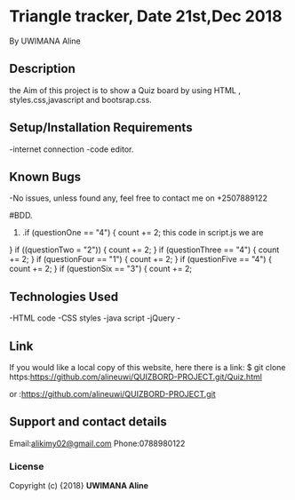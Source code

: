 # Triangle tracker, Date 21st,Dec 2018

By UWIMANA Aline

## Description

the Aim of this project is to show a Quiz board by using HTML , styles.css,javascript and bootsrap.css.

## Setup/Installation Requirements

-internet connection
-code editor.

## Known Bugs

-No issues, unless found any, feel free to contact me on +2507889122

#BDD.

1. .if (questionOne == "4") {
   count += 2;
   this code in script.js we are

}
if ((questionTwo = "2")) {
count += 2;
}
if (questionThree == "4") {
count += 2;
}
if (questionFour == "1") {
count += 2;
}
if (questionFive == "4") {
count += 2;
}
if (questionSix == "3") {
count += 2;

## Technologies Used

-HTML code
-CSS styles
-java script
-jQuery -

## Link

If you would like a local copy of this website, here there is a link:
\$ git clone https:https://github.com/alineuwi/QUIZBORD-PROJECT.git/Quiz.html

or :https://github.com/alineuwi/QUIZBORD-PROJECT.git

## Support and contact details

Email:alikimy02@gmail.com
Phone:0788980122

### License

Copyright (c) {2018} **UWIMANA Aline**
